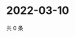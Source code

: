 # 2022-03-10

共 0 条

<!-- BEGIN WEIBO -->
<!-- 最后更新时间 Thu Mar 10 2022 19:13:02 GMT+0800 (China Standard Time) -->

<!-- END WEIBO -->
